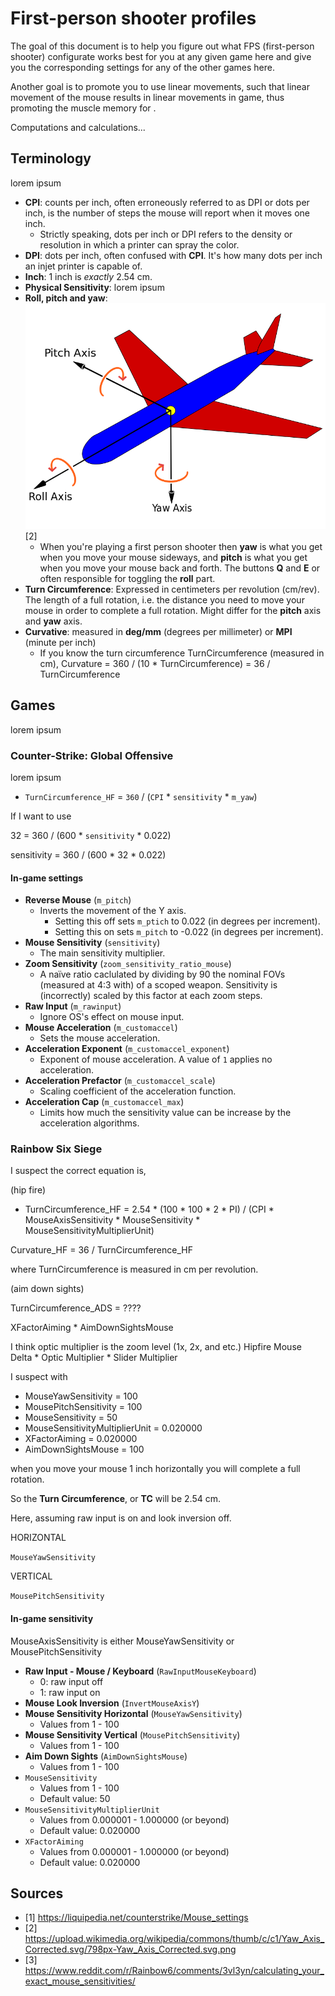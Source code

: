 # First-person shooter profiles

The goal of this document is to help you figure out what FPS (first-person shooter) configurate works best for you at any given game here and give you the corresponding settings for any of the other games here.

Another goal is to promote you to use linear movements, such that linear movement of the mouse results in linear movements in game, thus promoting the muscle memory for <blank>. 

Computations and calculations...

## Terminology

lorem ipsum


* **CPI**: counts per inch, often erroneously referred to as DPI or dots per inch, is the number of steps the mouse will report when it moves one inch.
	* Strictly speaking, dots per inch or DPI refers to the density or resolution in which a printer can spray the color.
* **DPI**: dots per inch, often confused with **CPI**. It's how many dots per  inch an injet printer is capable of. 
* **Inch**: 1 inch is *exactly* 2.54 cm.
* **Physical Sensitivity**: lorem ipsum
* **Roll, pitch and yaw**: ![](pitch-roll-yaw.png) [2]
	* When you're playing a first person shooter then **yaw** is what you get when you move your mouse sideways, and **pitch** is what you get when you move your mouse back and forth.  The buttons **Q** and **E** or often responsible for toggling the **roll** part.
* **Turn Circumference**: Expressed in centimeters per revolution (cm/rev). The length of a full rotation, i.e. the distance you need to move your mouse in order to complete a full rotation.  Might differ for the **pitch** axis and **yaw** axis.  
* **Curvative**: measured in **deg/mm** (degrees per millimeter) or **MPI** (minute per inch)
	* If you know the turn circumference TurnCircumference (measured in cm), Curvature = 360 / (10 * TurnCircumference) = 36 / TurnCircumference


## Games

lorem ipsum

### Counter-Strike: Global Offensive

lorem ipsum

* `TurnCircumference_HF` = `360` / (`CPI` * `sensitivity` * `m_yaw`)

If I want to use

 32 = 360 / (600 * `sensitivity` * 0.022)

sensitivity = 360 / (600 * 32 * 0.022)

#### In-game settings

* **Reverse Mouse** (`m_pitch`)
	* Inverts the movement of the Y axis.
		* Setting this off sets `m_ptich` to 0.022 (in degrees per increment).
		* Setting this on sets `m_pitch` to -0.022 (in degrees per increment).
* **Mouse Sensitivity** (`sensitivity`)
	* The main sensitivity multiplier.
* **Zoom Sensitivity** (`zoom_sensitivity_ratio_mouse`)
	* A naïve ratio caclulated by dividing by 90 the nominal FOVs (measured at 4:3 with) of a scoped weapon. Sensitivity is (incorrectly) scaled by this factor at each zoom steps.
* **Raw Input** (`m_rawinput`)
	* Ignore OS's effect on mouse input.
* **Mouse Acceleration** (`m_customaccel`)
	* Sets the mouse acceleration.
* **Acceleration Exponent** (`m_customaccel_exponent`)
	* Exponent of mouse acceleration. A value of `1` applies no acceleration.
* **Acceleration Prefactor** (`m_customaccel_scale`)
	* Scaling coefficient of the acceleration function.
* **Acceleration Cap** (`m_customaccel_max`)
	* Limits how much the sensitivity value can be increase by the acceleration algorithms.

### Rainbow Six Siege

I suspect the correct equation is,

(hip fire)

* TurnCircumference_HF = 2.54 * (100 * 100 * 2 * PI) / (CPI * MouseAxisSensitivity * MouseSensitivity * MouseSensitivityMultiplierUnit)


Curvature_HF = 36 / TurnCircumference_HF

where TurnCircumference is measured in cm per revolution.

(aim down sights)

TurnCircumference_ADS = ????


XFactorAiming * AimDownSightsMouse

I think optic multiplier is the zoom level (1x, 2x, and etc.)
Hipfire Mouse Delta * Optic Multiplier * Slider Multiplier



I suspect with

* MouseYawSensitivity = 100
* MousePitchSensitivity = 100
* MouseSensitivity = 50
* MouseSensitivityMultiplierUnit = 0.020000
* XFactorAiming = 0.020000
* AimDownSightsMouse = 100

when you move your mouse 1 inch horizontally you will complete a full rotation.

So the **Turn Circumference**, or **TC** will be 2.54 cm.

Here, assuming raw input is on and look inversion off.

HORIZONTAL

`MouseYawSensitivity`

VERTICAL 

`MousePitchSensitivity`

#### In-game sensitivity

MouseAxisSensitivity is either MouseYawSensitivity or MousePitchSensitivity

* **Raw Input - Mouse / Keyboard** (`RawInputMouseKeyboard`)
	* 0: raw input off
	* 1: raw input on
* **Mouse Look Inversion** (`InvertMouseAxisY`)
* **Mouse Sensitivity Horizontal** (`MouseYawSensitivity`)
	* Values from 1 - 100
* **Mouse Sensitivity Vertical** (`MousePitchSensitivity`)
	* Values from 1 - 100
* **Aim Down Sights** (`AimDownSightsMouse`)
	* Values from 1 - 100
* `MouseSensitivity`
	* Values from 1 - 100
	* Default value: 50
* `MouseSensitivityMultiplierUnit`
	* Values from 0.000001 - 1.000000 (or beyond)
	* Default value: 0.020000
* `XFactorAiming`
    * Values from 0.000001 - 1.000000 (or beyond)
	* Default value: 0.020000


## Sources

* [1] <https://liquipedia.net/counterstrike/Mouse_settings>
* [2] <https://upload.wikimedia.org/wikipedia/commons/thumb/c/c1/Yaw_Axis_Corrected.svg/798px-Yaw_Axis_Corrected.svg.png>
* [3] <https://www.reddit.com/r/Rainbow6/comments/3vl3yn/calculating_your_exact_mouse_sensitivities/>


